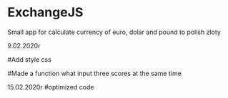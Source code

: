 # ExchangeJS
Small app for calculate currency of euro, dolar and pound to polish zloty

9.02.2020r

#Add style css 

#Made a function what input three scores at the same time 


15.02.2020r
#optimized code

